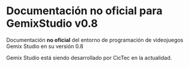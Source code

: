 # Documentación no oficial para GemixStudio v0.8

Documentación **no oficial** del entorno de programación de videojuegos Gemix Studio en su versión 0.8

Gemix Studio está siendo desarrollado por CicTec en la actualidad.

